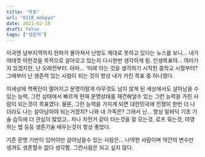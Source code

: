 ```yaml
---
title: "목표"
url: "0218_mokpyo"
date: 2021-02-18
draft: false
tags: ["생존력"]
---
```

미국엔 남부지역까지 한파가 몰아쳐서 난방도 제대로 못하고 있다는 뉴스를 보니... 내가 여태껏 어떤것을 목적으로 살아오고 있는지 다시한번 생각하게 됨. 인생목표야... 여러가지 있겠지만, 난 오래전부터. 아마... '미래'라는 것을 생각하기 시작한 중학교 시절부터? 그때부터 난 생존력 있는 사람이 되는 것이 항상 내가 가진 목표 중 하나였다.

이세상에 핵폭탄이 떨어지고 문명이랄게 아무것도 남지 않게 된 세상에서도 살아남을 수 있는 능력, 그런 상태에서 빠르게 현재 문명상태를 재건해낼수 있는 그런 능력을 가진 사람이 되는것이 목표였다. 물론, 그런 능력을 가지게 되면 대한민국에 전쟁이 한번 더 나더라도 나는 살아남아야 되는거겠지? 나와 내 가족은? 그래서 난... 항상 밑바닥 기초 기술 습득에 더 관심이 많았고.. 차나 자전거 같이 타는것을 잘 모는것, 로프 묶는것, 야영하는 법 등등 생존기술 배우는것이 항상 좋았다.

기존 문명 기반이 있어야만 살아남을수 있는 사람은... 나약한 사람이며 약간의 변수만 생겨도 생존할수 없다 생각함. 그런사람은 되고 싶지 않다.

